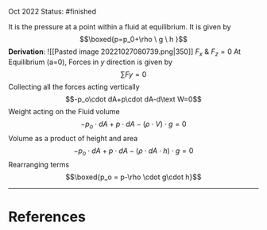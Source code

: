 Oct 2022
Status: #finished 


It is the pressure at a point within a fluid at equilibrium. It is given by $$\boxed{p=p_0+\rho \ g \ h }$$
**Derivation**: 
![[Pasted image 20221027080739.png|350]]
$F_x \ \& \ F_z=0$ 
At Equilibrium (a=0), Forces in $y$ direction is given by$$\sum Fy = 0 $$
Collecting all the forces acting vertically$$-p_o\cdot dA+p\cdot dA-d\text W=0$$
Weight acting on the Fluid volume $$-p_o\cdot dA+p\cdot dA-(\rho\cdot V)\cdot g=0$$
Volume as a product of height and area
$$-p_o\cdot dA+p\cdot dA-(\rho\cdot dA\cdot h)\cdot g=0$$
Rearranging terms$$\boxed{p_o = p-\rho \cdot g\cdot h}$$

---
# References
